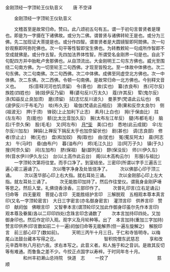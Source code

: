   金刚顶经一字顶轮王仪轨音义
　　唐 不空译




　　金刚顶经一字顶轮王仪轨音义

　　文稽首至是故常归命。赞曰。此八颂初五句有五。谓一于初句言普贤者是理也。即是为一字摄在下诸佛故。或分为二佛。谓普贤与诸佛转轮王是也。或分为三佛。先二加现证大菩提是也。或分作四智。谓普贤者是大圆镜智即阿閦佛。次一句妙观察即阿弥陀佛也。次一句平等性智即宝生佛也。为转教敕轮一句成所作智即不空成就佛是。或分作五智。先四加法界体性智。所谓受名金刚界一句是也。自此下句配四方并中胎毗卢舍那佛也。从自顶流出。大金刚明王二句东方佛也。威光至围绕二句南方佛。为一切至轮王二句西佛。才现至皆殁北。至一体故中体佛也。次二句东佛。次二句南佛。次二句西佛。次二中体佛。成佛至同虚空北方佛也。次一中体佛。次二东佛。次二西佛。令顿一句南佛。是故常归命一北方佛也。今别释文音义也。
　　烁(音释河河也饥须留)　令(善也)　故(实也)　纂(衣良布)　拣(可尔反)　族姓(四姓也)　骑(妓伊反乃留)　蓦(婆句反川万太久)　蔻(许其反)　荤(鬼尔反)　涤(知益反止良加须)　磨(须留)　拭(志忆反川波久)　曼荼罗(梵语此云坛也)　佩(波伊反川于布毛乃)　啖(布久无)　瑜伽(梵语此云相应)　滑(果和反奈太良尔)　侧(祖波无)　押(于须)　锋锐(上止加利下止志)　素月(上白也)　拇(于保由比)　拄(左左布)　克(能也)　额(比太比音加久反)　腕(太布左江牟反)　腿(布都毛毛)　脑后(千奈久保)　股(毛毛)　叉(阿左布)　[月*坒](比左)　美(口也)　悉地(此云成就)　伞(左尔反川加左)　婵娟(上禅反下捐反太乎也加奈留状也)　剧(甚也)　调(志良部)　修者(奈止止)　微(无也)　盘(和加奴)　掏(取也)　由(犹也)　冤(蒬反阿太)　晨(阿志太)　午(马时)　昏(由布户)　暮(油布户)　烬(毛江久比)　洽(阿万子久)　镇(于久)　搜(阿奈久留)　间(左加布)　脐(保祖)　馝(鄙列反)　馞(保没反)　师(川伊久左)　帅(音水伊川伊久左公)　台(以土高作此云台)　阁(以木高构云尔)　形服(与祖比)
　　一字顶轮次第将往堂。而手口净了。到室结坐。三密印(所谓以字手三遍舌三遍心密三遍诵了)。
　　次以囕字净身及处皆烧净了。
　　次以佛部心印于顶三诵。
　　次以莲华部心印上右大指。就右耳处三诵。
　　次以金刚部心印上左大指。就左耳处三诵了。
　　次无能胜印加持了。然后作往堂仪。谓我身金刚萨埵等思之。然后入堂。礼佛烧香涂香。三部印作了。
　　次普礼印言(立右足诵云)归命等　四无量观　菩提心言印　无能胜结护言印　三解脱观　五相观本尊本真言印(又名一字顶轮密言)　大日三字密言(亦名御身密言)　灌顶言印　供养言印　赞印　献阏伽　佛眼言印　又智拳本言(谓顶轮印又加此作御身印虽尔先作本言印)　观本尊及眷属(各以二印印四处)念珠言印念诵数了
　　次本言加持印四处。又加御身印也。然后作定印入观。观字义及月轮种等。出了　本言加持(重加三字加持)　赞言印供养(印言数如前二十一遍)阏伽归命等无能解界(但一遍左旋解之)　解脱印言　前三部心印了(数如前)。
　　天明三丙午十月三日。于仁和寺皆明寺。以梅尾山法鼓台藏本写得之讫。
　　　　　　　　　　智积院僧东武慈忍
　　享和改元辛酉年秋八月初六夜。求右本写之。此音义者。和人施于和之音训。是故其反切等有难通。而鲁鱼之差不少。今挍正点国字以寿梓。于时同年冬十月。
　　　　和州丰初濑山总持院　快道　志
　　一挍了　　　　　　　　　　　慈顺

